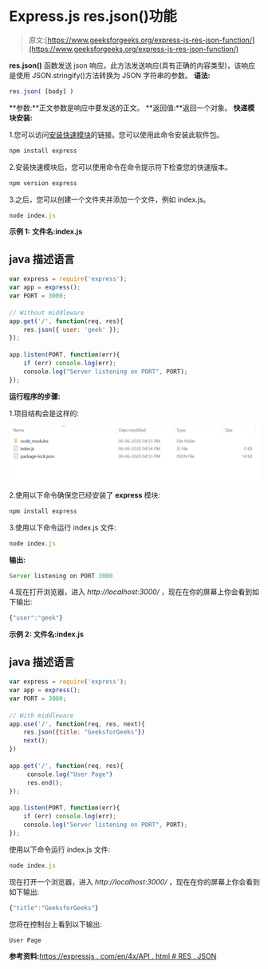 # Express.js res.json()功能

> 原文:[https://www.geeksforgeeks.org/express-js-res-json-function/](https://www.geeksforgeeks.org/express-js-res-json-function/)

**res.json()** 函数发送 json 响应。此方法发送响应(具有正确的内容类型)，该响应是使用 JSON.stringify()方法转换为 JSON 字符串的参数。
**语法:**

```js
res.json( [body] )
```

**参数:**正文参数是响应中要发送的正文。
**返回值:**返回一个对象。
**快递模块安装:**

1.您可以访问[安装快速模块](https://www.npmjs.com/package/express)的链接。您可以使用此命令安装此软件包。

```js
npm install express
```

2.安装快速模块后，您可以使用命令在命令提示符下检查您的快速版本。

```js
npm version express
```

3.之后，您可以创建一个文件夹并添加一个文件，例如 index.js。

```js
node index.js
```

**示例 1:** **文件名:index.js**

## java 描述语言

```js
var express = require('express');
var app = express();
var PORT = 3000;

// Without middleware
app.get('/', function(req, res){
    res.json({ user: 'geek' });
});

app.listen(PORT, function(err){
    if (err) console.log(err);
    console.log("Server listening on PORT", PORT);
});
```

**运行程序的步骤:**

1.项目结构会是这样的:

![](img/3209d9b4369c180282a34be8070d7d6e.png)

2.使用以下命令确保您已经安装了 **express** 模块:

```js
npm install express
```

3.使用以下命令运行 index.js 文件:

```js
node index.js
```

**输出:**

```js
Server listening on PORT 3000
```

4.现在打开浏览器，进入 *http://localhost:3000/* ，现在在你的屏幕上你会看到如下输出:

```js
{"user":"geek"}
```

**示例 2:** **文件名:index.js**

## java 描述语言

```js
var express = require('express');
var app = express();
var PORT = 3000;

// With middleware
app.use('/', function(req, res, next){
    res.json({title: "GeeksforGeeks"})
    next();
})

app.get('/', function(req, res){
     console.log("User Page")
     res.end();
});

app.listen(PORT, function(err){
    if (err) console.log(err);
    console.log("Server listening on PORT", PORT);
});
```

使用以下命令运行 index.js 文件:

```js
node index.js
```

现在打开一个浏览器，进入 *http://localhost:3000/* ，现在在你的屏幕上你会看到如下输出:

```js
{"title":"GeeksforGeeks"}
```

您将在控制台上看到以下输出:

```js
User Page
```

**参考资料:**[https://expressjs . com/en/4x/API . html # RES . JSON](https://expressjs.com/en/4x/api.html#res.json)
